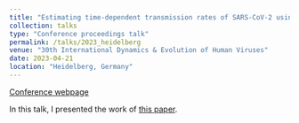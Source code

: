 ```yaml
---
title: "Estimating time-dependent transmission rates of SARS-CoV-2 using B-splines, Gaussian processes, and Brownian motion in a Baysian SIR-type model in Stan"
collection: talks
type: "Conference proceedings talk"
permalink: /talks/2023_heidelberg
venue: "30th International Dynamics & Evolution of Human Viruses"
date: 2023-04-21
location: "Heidelberg, Germany"
---
```


[Conference webpage](https://dynamicsevolution.org/event/1/)

In this talk, I presented the work of [this paper](). 
